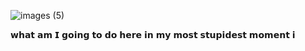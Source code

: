![images (5)](https://github.com/user-attachments/assets/b561f407-5146-4099-9529-885ae9049897)

 𝘄𝗵𝗮𝘁 𝗮𝗺 𝗜 𝗴𝗼𝗶𝗻𝗴 𝘁𝗼 𝗱𝗼 𝗵𝗲𝗿𝗲 𝗶𝗻 𝗺𝘆 𝗺𝗼𝘀𝘁 𝘀𝘁𝘂𝗽𝗶𝗱𝗲𝘀𝘁 𝗺𝗼𝗺𝗲𝗻𝘁 𝗶
